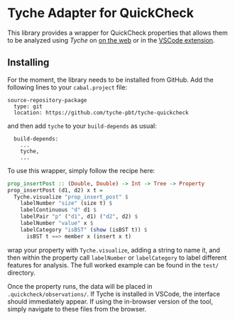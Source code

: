 # Tyche Adapter for QuickCheck

This library provides a wrapper for QuickCheck properties that allows them to be analyzed using
_Tyche_ on [on the web](https://tyche-pbt.github.io/tyche-extension/) or in the
[VSCode extension](https://marketplace.visualstudio.com/items?itemName=HarrisonGoldstein.tyche).

## Installing

For the moment, the library needs to be installed from GitHub. Add the following lines to your
`cabal.project` file:
```
source-repository-package
  type: git
  location: https://github.com/tyche-pbt/tyche-quickcheck
```
and then add `tyche` to your `build-depends` as usual:
```
  build-depends:
    ...
    tyche,
    ...
```

To use this wrapper, simply follow the recipe here:
```haskell
prop_insertPost :: (Double, Double) -> Int -> Tree -> Property
prop_insertPost (d1, d2) x t =
  Tyche.visualize "prop_insert_post" $
    labelNumber "size" (size t) $
    labelContinuous "d" d1 $
    labelPair "p" ("d1", d1) ("d2", d2) $
    labelNumber "value" x $
    labelCategory "isBST" (show (isBST t)) $
      isBST t ==> member x (insert x t)
```
wrap your property with `Tyche.visualize`, adding a string to name it, and then within the property
call `labelNumber` or `labelCategory` to label different features for analysis. The full worked
example can be found in the `test/` directory.

Once the property runs, the data will be placed in `.quickcheck/observations/`. If Tyche is
installed in VSCode, the interface should immediately appear. If using the in-browser version of the
tool, simply navigate to these files from the browser.